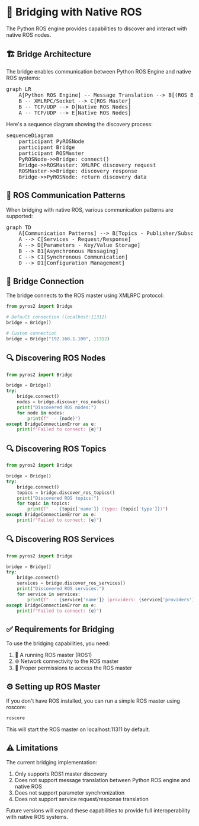 # 🌉 Bridging with Native ROS

The Python ROS engine provides capabilities to discover and interact with native ROS nodes.

## 🏗️ Bridge Architecture

The bridge enables communication between Python ROS Engine and native ROS systems:

<pre class="mermaid">
graph LR
    A[Python ROS Engine] -- Message Translation --> B[(ROS Bridge)]
    B -- XMLRPC/Socket --> C[ROS Master]
    B -- TCP/UDP --> D[Native ROS Nodes]
    A -- TCP/UDP --> E[Native ROS Nodes]
</pre>

Here's a sequence diagram showing the discovery process:

<pre class="mermaid">
sequenceDiagram
    participant PyROSNode
    participant Bridge
    participant ROSMaster
    PyROSNode->>Bridge: connect()
    Bridge->>ROSMaster: XMLRPC discovery request
    ROSMaster->>Bridge: discovery response
    Bridge->>PyROSNode: return discovery data
</pre>

## 🔄 ROS Communication Patterns

When bridging with native ROS, various communication patterns are supported:

<pre class="mermaid">
graph TD
    A[Communication Patterns] --> B[Topics - Publisher/Subscriber]
    A --> C[Services - Request/Response]
    A --> D[Parameters - Key/Value Storage]
    B --> B1[Asynchronous Messaging]
    C --> C1[Synchronous Communication]
    D --> D1[Configuration Management]
</pre>

## 🔌 Bridge Connection

The bridge connects to the ROS master using XMLRPC protocol:

```python
from pyros2 import Bridge

# Default connection (localhost:11311)
bridge = Bridge()

# Custom connection
bridge = Bridge("192.168.1.100", 11312)
```

## 🔍 Discovering ROS Nodes

```python
from pyros2 import Bridge

bridge = Bridge()
try:
    bridge.connect()
    nodes = bridge.discover_ros_nodes()
    print("Discovered ROS nodes:")
    for node in nodes:
        print(f"  - {node}")
except BridgeConnectionError as e:
    print(f"Failed to connect: {e}")
```

## 🔍 Discovering ROS Topics

```python
from pyros2 import Bridge

bridge = Bridge()
try:
    bridge.connect()
    topics = bridge.discover_ros_topics()
    print("Discovered ROS topics:")
    for topic in topics:
        print(f"  - {topic['name']} (type: {topic['type']})")
except BridgeConnectionError as e:
    print(f"Failed to connect: {e}")
```

## 🔍 Discovering ROS Services

```python
from pyros2 import Bridge

bridge = Bridge()
try:
    bridge.connect()
    services = bridge.discover_ros_services()
    print("Discovered ROS services:")
    for service in services:
        print(f"  - {service['name']} (providers: {service['providers']})")
except BridgeConnectionError as e:
    print(f"Failed to connect: {e}")
```

## ✅ Requirements for Bridging

To use the bridging capabilities, you need:

1. 🤖 A running ROS master (ROS1)
2. 🌐 Network connectivity to the ROS master
3. 🔐 Proper permissions to access the ROS master

## ⚙️ Setting up ROS Master

If you don't have ROS installed, you can run a simple ROS master using roscore:

```bash
roscore
```

This will start the ROS master on localhost:11311 by default.

## ⚠️ Limitations

The current bridging implementation:

1. Only supports ROS1 master discovery
2. Does not support message translation between Python ROS engine and native ROS
3. Does not support parameter synchronization
4. Does not support service request/response translation

Future versions will expand these capabilities to provide full interoperability with native ROS systems.